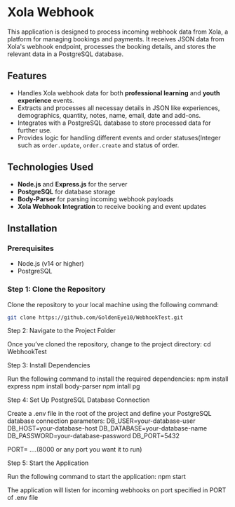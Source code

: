 # Xola Webhook
This application is designed to process incoming webhook data from Xola, a platform for managing bookings and payments. It receives JSON data from Xola's webhook endpoint, processes the booking details, and stores the relevant data in a PostgreSQL database.

## Features

- Handles Xola webhook data for both **professional learning** and **youth experience** events.
- Extracts and processes all necessay details in JSON like experiences, demographics, quantity, notes, name, email, date and add-ons.
- Integrates with a PostgreSQL database to store processed data for further use.
- Provides logic for handling different events and order statuses(Integer such as `order.update`, `order.create` and status of order.

## Technologies Used

- **Node.js** and **Express.js** for the server
- **PostgreSQL** for database storage
- **Body-Parser** for parsing incoming webhook payloads
- **Xola Webhook Integration** to receive booking and event updates

## Installation

### Prerequisites

- Node.js (v14 or higher)
- PostgreSQL

### Step 1: Clone the Repository

Clone the repository to your local machine using the following command:

```bash
git clone https://github.com/GoldenEye10/WebhookTest.git
```

Step 2: Navigate to the Project Folder

Once you’ve cloned the repository, change to the project directory:
cd WebhookTest

Step 3: Install Dependencies

Run the following command to install the required dependencies:
npm install express
npm install body-parser
npm intall pg

Step 4: Set Up PostgreSQL Database Connection

Create a .env file in the root of the project and define your PostgreSQL database connection parameters:
DB_USER=your-database-user
DB_HOST=your-database-host
DB_DATABASE=your-database-name
DB_PASSWORD=your-database-password
DB_PORT=5432

PORT= ....(8000 or any port you want it to run)

Step 5: Start the Application

Run the following command to start the application:
npm start

The application will listen for incoming webhooks on port specified in PORT of .env file
